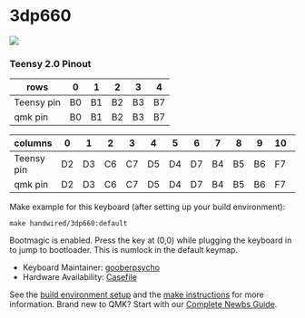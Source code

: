 # 3dp660

![](https://i.imgur.com/KWyU57el.jpg)

### Teensy 2.0 Pinout
| rows        | 0   | 1   | 2   | 3   | 4   |
| ----------- | --- | --- | --- | --- | --- |
| Teensy pin  | B0  | B1  | B2  | B3  | B7  |
| qmk pin     | B0  | B1  | B2  | B3  | B7  |

| columns     | 0   | 1   | 2   | 3   | 4   | 5   | 6   | 7   | 8   | 9   | 10  | 11  | 12  | 13  | 14  |
| ----------- | --- | --- | --- | --- | --- | --- | --- | --- | --- | --- | --- | --- | --- | --- | --- |
| Teensy pin  | D2  | D3  | C6  | C7  | D5  | D4  | D7  | B4  | B5  | B6  | F7  | F6  | F5  | F4  | F1  |
| qmk pin     | D2  | D3  | C6  | C7  | D5  | D4  | D7  | B4  | B5  | B6  | F7  | F6  | F5  | F4  | F1  |


Make example for this keyboard (after setting up your build environment):

    make handwired/3dp660:default

Bootmagic is enabled.  Press the key at (0,0) while plugging the keyboard in to jump to bootloader. This is numlock in the default keymap.

* Keyboard Maintainer: [gooberpsycho](https://github.com/gooberpsycho)
* Hardware Availability: [Casefile](https://www.thingiverse.com/thing:2897260)

See the [build environment setup](https://docs.qmk.fm/#/getting_started_build_tools) and the [make instructions](https://docs.qmk.fm/#/getting_started_make_guide) for more information. Brand new to QMK? Start with our [Complete Newbs Guide](https://docs.qmk.fm/#/newbs).
